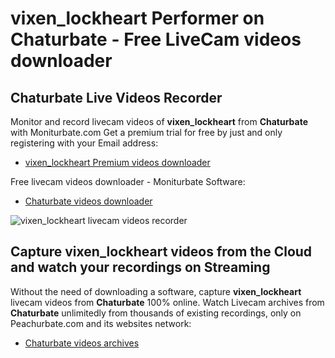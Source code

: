 # vixen_lockheart Performer on Chaturbate - Free LiveCam videos downloader

## Chaturbate Live Videos Recorder

Monitor and record livecam videos of **vixen_lockheart** from **Chaturbate** with Moniturbate.com
Get a premium trial for free by just and only registering with your Email address:
* [vixen_lockheart Premium videos downloader](https://moniturbate.com/request-demo-licence-key.html)

Free livecam videos downloader - Moniturbate Software:
* [Chaturbate videos downloader](https://moniturbate.com/moniturbate-download-software.html)

![vixen_lockheart livecam videos recorder](https://peachurnet.com/templates/moniturbate-software.png)


## Capture vixen_lockheart videos from the Cloud and watch your recordings on Streaming

Without the need of downloading a software, capture **vixen_lockheart** livecam videos from **Chaturbate** 100% online.
Watch Livecam archives from **Chaturbate** unlimitedly from thousands of existing recordings, only on Peachurbate.com and its websites network:
* [Chaturbate videos archives](https://peachurnet.com/)